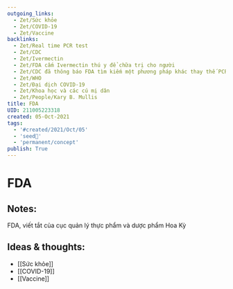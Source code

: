 ```yaml
---
outgoing_links:
  - Zet/Sức khỏe
  - Zet/COVID-19
  - Zet/Vaccine
backlinks:
  - Zet/Real time PCR test
  - Zet/CDC
  - Zet/Ivermectin
  - Zet/FDA cấm Ivermectin thú y để chữa trị cho người
  - Zet/CDC đã thông báo FDA tìm kiếm một phương pháp khác thay thế PCR từ 07-2021
  - Zet/WHO
  - Zet/Đại dịch COVID-19
  - Zet/Khoa học và các cú mị dân
  - Zet/People/Kary B. Mullis
title: FDA
UID: 211005223318
created: 05-Oct-2021
tags:
  - '#created/2021/Oct/05'
  - 'seed🥜'
  - 'permanent/concept'
publish: True
---
```

# FDA

## Notes:
FDA, viết tắt của cục quản lý thực phẩm và dược phẩm Hoa Kỳ

## Ideas & thoughts:
- [[Sức khỏe]]
- [[COVID-19]]
- [[Vaccine]]